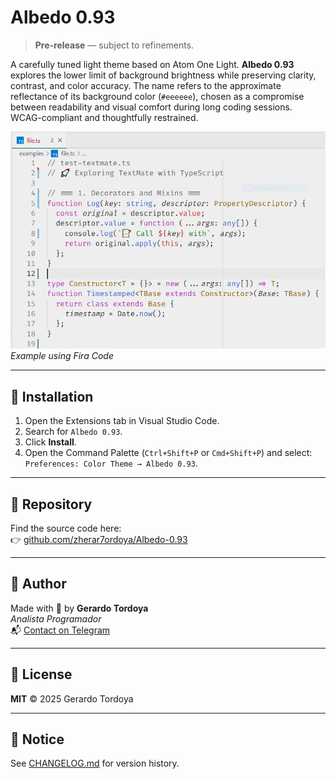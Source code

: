 # Albedo 0.93

> **Pre-release** — subject to refinements.

A carefully tuned light theme based on Atom One Light. **Albedo 0.93** explores the lower limit of background brightness while preserving clarity, contrast, and color accuracy. The name refers to the approximate reflectance of its background color (`#eeeeee`), chosen as a compromise between readability and visual comfort during long coding sessions. WCAG-compliant and thoughtfully restrained.

![Screenshot](./assets/images/Capture.PNG)  
*Example using Fira Code*

---

## 🔧 Installation

1. Open the Extensions tab in Visual Studio Code.
2. Search for `Albedo 0.93`.
3. Click **Install**.
4. Open the Command Palette (`Ctrl+Shift+P` or `Cmd+Shift+P`) and select:  
   `Preferences: Color Theme → Albedo 0.93`.

---

## 📁 Repository

Find the source code here:  
👉 [github.com/zherar7ordoya/Albedo-0.93](https://github.com/zherar7ordoya/Albedo-0.93.git)

---

## 🧠 Author

Made with 💙 by **Gerardo Tordoya**  
*Analista Programador*  
📬 [Contact on Telegram](https://t.me/GerardoTordoya)

---

## 📜 License

**MIT** © 2025 Gerardo Tordoya

---

## 📌 Notice

See [CHANGELOG.md](./CHANGELOG.md) for version history.

